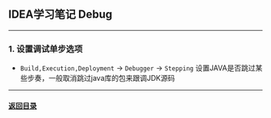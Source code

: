 ## IDEA学习笔记 Debug
---
### 1. 设置调试单步选项

+ `Build,Execution,Deployment` -> `Debugger` -> `Stepping` 设置JAVA是否跳过某些步奏，一般取消跳过java库的包来跟调JDK源码

---
#### [返回目录](./)
